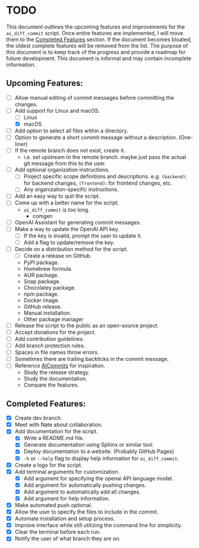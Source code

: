 # TODO

This document outlines the upcoming features and improvements for the `ai_diff_commit` script. Once entire features are implemented, I will move them to the [Completed Features](#completed-features) section. If the document becomes bloated, the oldest complete features will be removed from the list. The purpose of this document is to keep track of the progress and provide a roadmap for future development. This document is informal and may contain incomplete information.

## Upcoming Features:

- [ ] Allow manual editing of commit messages before committing the changes.
- [ ] Add support for Linux and macOS.
  - [ ] Linux
  - [x] macOS
- [ ] Add option to select all files within a directory.
- [ ] Option to generate a short commit message without a description. (One-liner)
- [ ] If the remote branch does not exist, create it.
  - i.e. set upstream to the remote branch. maybe just pass the actual git message from this to the user.
- [ ] Add optional organization instructions.
  - [ ] Project specific scope definitions and descriptions. e.g. `(backend)`: for backend changes, `(frontend)`: for frontend changes, etc.
  - [ ] Any organization-specific instructions.
- [ ] Add an easy way to quit the script.
- [ ] Come up with a better name for the script.
  - `ai_diff_commit` is too long.
    - comgen
- [ ] OpenAI Assistant for generating commit messages.
- [ ] Make a way to update the OpenAI API key.
  - [ ] If the key is invalid, prompt the user to update it.
  - [ ] Add a flag to update/remove the key.
- [ ] Decide on a distribution method for the script.
  - [ ] Create a release on GitHub.
  - PyPI package.
  - Homebrew formula.
  - AUR package.
  - Snap package.
  - Chocolatey package.
  - npm package.
  - Docker image.
  - GitHub release.
  - Manual installation.
  - Other package manager
- [ ] Release the script to the public as an open-source project.
- [ ] Accept donations for the project.
- [ ] Add contribution guidelines.
- [ ] Add branch protection rules.
- [ ] Spaces in file names throw errors.
- [ ] Sometimes there are trailing backticks in the commit message.
- [ ] Reference [AICommits](https://github.com/Nutlope/aicommits) for inspiration.
  - Study the release strategy.
  - Study the documentation.
  - Compare the features.

## Completed Features:

- [x] Create dev branch.
- [x] Meet with Nate about collaboration.
- [x] Add documentation for the script.
  - [x] Write a README.md file.
  - [x] Generate documentation using Sphinx or similar tool.
  - [x] Deploy documentation to a website. (Probably GitHub Pages)
  - [x] `-h` or `--help` flag to display help information for `ai_diff_commit`.
- [x] Create a logo for the script.
- [x] Add terminal arguments for customization.
  - [x] Add argument for specifying the openai API language model.
  - [x] Add argument for automatically pushing changes.
  - [x] Add argument to automatically add all changes.
  - [x] Add argument for help information.
- [x] Make automated push optional.
- [x] Allow the user to specify the files to include in the commit.
- [x] Automate installation and setup process.
- [x] Improve interface while still utilizing the command line for simplicity.
- [x] Clear the terminal before each run.
- [x] Notify the user of what branch they are on.